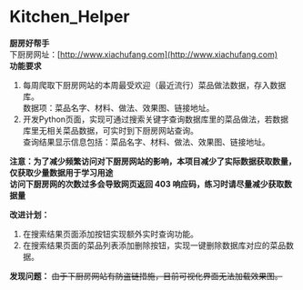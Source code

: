 # Kitchen_Helper  
**厨房好帮手**  
下厨房网址：[http://www.xiachufang.com](http://www.xiachufang.com)  
**功能要求**  
1. 每周爬取下厨房网站的本周最受欢迎（最近流行）菜品做法数据，存入数据库。  
数据项：菜品名字、材料、做法、效果图、链接地址。  
2. 开发Python页面，实现可通过搜索关键字查询数据库里的菜品做法，若数据库里无相关菜品数据，可实时到下厨房网站查询。  
查询结果显示信息包括：菜品名字、材料、做法、效果图、链接地址。  
  
**注意：为了减少频繁访问对下厨房网站的影响，本项目减少了实际数据获取数量，仅获取少量数据用于学习用途**  
**访问下厨房网的次数过多会导致网页返回 403 响应码，练习时请尽量减少获取数据量**  
  
**改进计划：**  
1. 在搜索结果页面添加按钮实现额外实时查询功能。  
2. 在搜索结果页面的菜品列表添加删除按钮，实现一键删除数据库对应的菜品数据。  
  
**发现问题：** ~~由于下厨房网站有防盗链措施，目前可视化界面无法加载效果图。~~  
